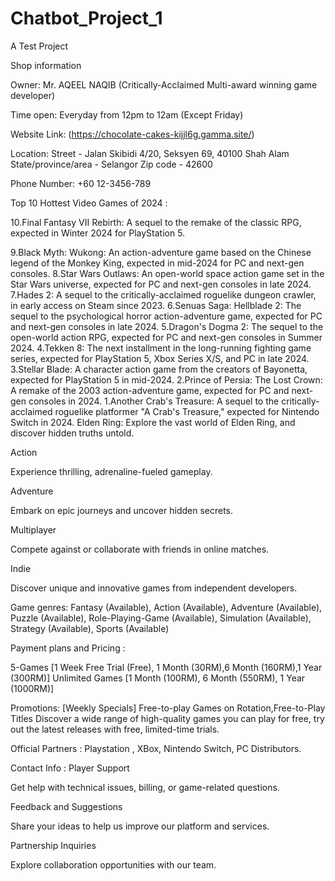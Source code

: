 # Chatbot_Project_1
A Test Project 

Shop information

Owner: Mr. AQEEL NAQIB (Critically-Acclaimed Multi-award winning game developer)

Time open: Everyday from 12pm to 12am (Except Friday)

Website Link: (https://chocolate-cakes-kijjl6g.gamma.site/)

Location: Street - Jalan Skibidi 4/20, Seksyen 69, 40100 Shah Alam State/province/area - Selangor Zip code - 42600

Phone Number: +60 12-3456-789

Top 10 Hottest Video Games of 2024 :

10.Final Fantasy VII Rebirth: A sequel to the remake of the classic RPG, expected in Winter 2024 for PlayStation 5.

9.Black Myth: Wukong: An action-adventure game based on the Chinese legend of the Monkey King, expected in mid-2024 for PC and next-gen consoles.
8.Star Wars Outlaws: An open-world space action game set in the Star Wars universe, expected for PC and next-gen consoles in late 2024.
7.Hades 2: A sequel to the critically-acclaimed roguelike dungeon crawler, in early access on Steam since 2023.
6.Senuas Saga: Hellblade 2: The sequel to the psychological horror action-adventure game, expected for PC and next-gen consoles in late 2024.
5.Dragon's Dogma 2: The sequel to the open-world action RPG, expected for PC and next-gen consoles in Summer 2024.
4.Tekken 8: The next installment in the long-running fighting game series, expected for PlayStation 5, Xbox Series X/S, and PC in late 2024.
3.Stellar Blade: A character action game from the creators of Bayonetta, expected for PlayStation 5 in mid-2024.
2.Prince of Persia: The Lost Crown: A remake of the 2003 action-adventure game, expected for PC and next-gen consoles in 2024.
1.Another Crab's Treasure: A sequel to the critically-acclaimed roguelike platformer "A Crab's Treasure," expected for Nintendo Switch in 2024.
Elden Ring: Explore the vast world of Elden Ring, and discover hidden truths untold.


Action

Experience thrilling, adrenaline-fueled gameplay.

Adventure

Embark on epic journeys and uncover hidden secrets.

Multiplayer

Compete against or collaborate with friends in online matches.

Indie

Discover unique and innovative games from independent developers.

Game genres: Fantasy (Available), Action (Available), Adventure (Available), Puzzle (Available), Role-Playing-Game (Available), Simulation (Available), Strategy (Available), Sports (Available)

Payment plans and Pricing :

5-Games [1 Week Free Trial (Free), 1 Month (30RM),6 Month (160RM),1 Year (300RM)]
Unlimited Games [1 Month (100RM), 6 Month (550RM), 1 Year (1000RM)]

Promotions: [Weekly Specials] Free-to-play Games on Rotation,Free-to-Play Titles Discover a wide range of high-quality games you can play for free, try out the latest releases with free, limited-time trials.

Official Partners : Playstation , XBox, Nintendo Switch, PC Distributors.

Contact Info : 
Player Support

Get help with technical issues, billing, or game-related questions.

Feedback and Suggestions

Share your ideas to help us improve our platform and services.

Partnership Inquiries

Explore collaboration opportunities with our team.


